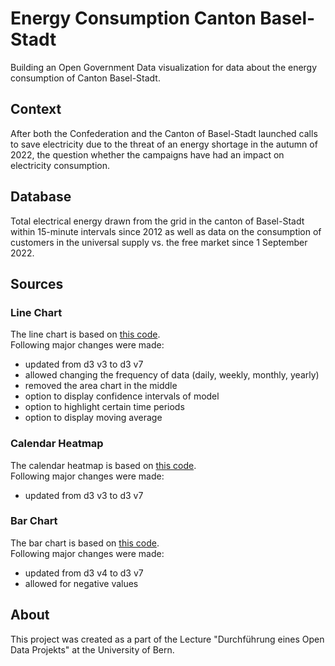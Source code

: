# Energy Consumption Canton Basel-Stadt

Building an Open Government Data visualization for data about the energy
consumption of Canton Basel-Stadt.

## Context
After both the Confederation and the Canton of Basel-Stadt launched calls to
save electricity due to the threat of an energy shortage in the autumn of 2022,
the question whether the campaigns have had an impact on electricity consumption.

## Database
Total electrical energy drawn from the grid in the canton of Basel-Stadt within
15-minute intervals since 2012 as well as data on the consumption of customers
in the universal supply vs. the free market since 1 September 2022.

## Sources

### Line Chart

The line chart is based on [this code](https://github.com/arnauddri/d3-stock).  
Following major changes were made:  
- updated from d3 v3 to d3 v7
- allowed changing the frequency of data (daily, weekly, monthly, yearly)
- removed the area chart in the middle
- option to display confidence intervals of model
- option to highlight certain time periods
- option to display moving average

### Calendar Heatmap

The calendar heatmap is based on [this code](https://gist.github.com/alansmithy/6fd2625d3ba2b6c9ad48).  
Following major changes were made:  
- updated from d3 v3 to d3 v7

### Bar Chart

The bar chart is based on [this code](https://marcwie.github.io/blog/responsive-bar-chart-d3/).  
Following major changes were made:
- updated from d3 v4 to d3 v7
- allowed for negative values

## About
This project was created as a part of the Lecture "Durchführung eines Open Data Projekts"
at the University of Bern.